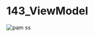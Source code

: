 # 143_ViewModel

![pam ss](https://github.com/overol1221/143_ViewModel/assets/69977826/1723a6ff-6a72-42e2-a16b-17a5527993a1)
